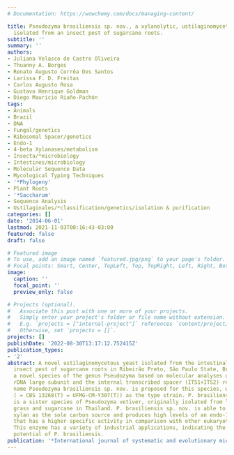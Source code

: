 ```yaml
---
# Documentation: https://wowchemy.com/docs/managing-content/

title: Pseudozyma brasiliensis sp. nov., a xylanolytic, ustilaginomycetous yeast species
  isolated from an insect pest of sugarcane roots.
subtitle: ''
summary: ''
authors:
- Juliana Velasco de Castro Oliveira
- Thuanny A. Borges
- Renato Augusto Corrêa Dos Santos
- Larissa F. D. Freitas
- Carlos Augusto Rosa
- Gustavo Henrique Goldman
- Diego Mauricio Riaño-Pachón
tags:
- Animals
- Brazil
- DNA
- Fungal/genetics
- Ribosomal Spacer/genetics
- Endo-1
- 4-beta Xylanases/metabolism
- Insecta/*microbiology
- Intestines/microbiology
- Molecular Sequence Data
- Mycological Typing Techniques
- '*Phylogeny'
- Plant Roots
- '*Saccharum'
- Sequence Analysis
- Ustilaginales/*classification/genetics/isolation & purification
categories: []
date: '2014-06-01'
lastmod: 2021-11-03T00:16:43-03:00
featured: false
draft: false

# Featured image
# To use, add an image named `featured.jpg/png` to your page's folder.
# Focal points: Smart, Center, TopLeft, Top, TopRight, Left, Right, BottomLeft, Bottom, BottomRight.
image:
  caption: ''
  focal_point: ''
  preview_only: false

# Projects (optional).
#   Associate this post with one or more of your projects.
#   Simply enter your project's folder or file name without extension.
#   E.g. `projects = ["internal-project"]` references `content/project/deep-learning/index.md`.
#   Otherwise, set `projects = []`.
projects: []
publishDate: '2022-08-30T13:17:12.752415Z'
publication_types:
- '2'
abstract: A novel ustilaginomycetous yeast isolated from the intestinal tract of an
  insect pest of sugarcane roots in Ribeirão Preto, São Paulo State, Brazil, represents
  a novel species of the genus Pseudozyma based on molecular analyses of the D1/D2
  rDNA large subunit and the internal transcribed spacer (ITS1+ITS2) regions. The
  name Pseudozyma brasiliensis sp. nov. is proposed for this species, with GHG001(T)
  ( = CBS 13268(T) = UFMG-CM-Y307(T)) as the type strain. P. brasiliensis sp. nov.
  is a sister species of Pseudozyma vetiver, originally isolated from leaves of vetiver
  grass and sugarcane in Thailand. P. brasiliensis sp. nov. is able to grow well with
  xylan as the sole carbon source and produces high levels of an endo-1,4-xylanase
  that has a higher specific activity in comparison with other eukaryotic xylanases.
  This enzyme has a variety of industrial applications, indicating the great biotechnological
  potential of P. brasiliensis.
publication: '*International journal of systematic and evolutionary microbiology*'
---
```

